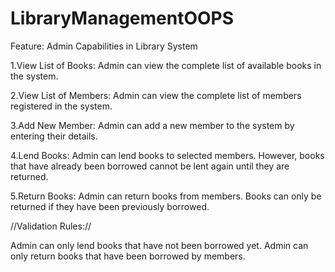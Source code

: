 # LibraryManagementOOPS

Feature: Admin Capabilities in Library System

1.View List of Books:
Admin can view the complete list of available books in the system.

2.View List of Members:
Admin can view the complete list of members registered in the system.

3.Add New Member:
Admin can add a new member to the system by entering their details.

4.Lend Books:
Admin can lend books to selected members. However, books that have already been borrowed cannot be lent again until they are returned.

5.Return Books:
Admin can return books from members. Books can only be returned if they have been previously borrowed.

//Validation Rules://

Admin can only lend books that have not been borrowed yet.
Admin can only return books that have been borrowed by members.
